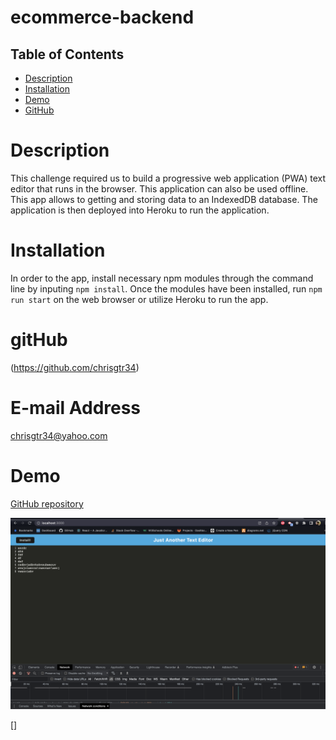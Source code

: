 # ecommerce-backend
 ## Table of Contents
  * [Description](#description)
  * [Installation](#installation)
  * [Demo](#demo)
  * [GitHub](#github)
  
  # Description
 This challenge required us to build a progressive web application (PWA) text editor that runs in the browser. This application can also be used offline. This app allows to getting and storing data to an IndexedDB database. The application is then deployed into Heroku to run the application.


  # Installation

  In order to the app, install necessary npm modules through the command line by inputing `npm install`. Once the modules have been installed, run `npm run start` on the web browser or utilize Heroku to run the app.

  

  # gitHub 
 (https://github.com/chrisgtr34)


  # E-mail Address
  chrisgtr34@yahoo.com


# Demo
[GitHub repository](https://github.com/chrisgtr34/text-editor)

![alt screen shot](./Screenshot%202022-11-17%20at%203.38.50%20PM.png)

[]
